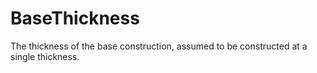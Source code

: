 BaseThickness
=============

The thickness of the base construction, assumed to be constructed at a single thickness.
